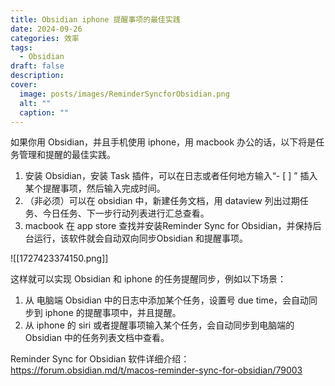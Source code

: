 ```yaml
---
title: Obsidian iphone 提醒事项的最佳实践
date: 2024-09-26
categories: 效率
tags:
  - Obsidian
draft: false
description: 
cover:
  image: posts/images/ReminderSyncforObsidian.png
  alt: ""
  caption: ""
---
```

如果你用 Obsidian，并且手机使用 iphone，用 macbook 办公的话，以下将是任务管理和提醒的最佳实践。
1. 安装 Obsidian，安装 Task 插件，可以在日志或者任何地方输入“- [ ] ” 插入某个提醒事项，然后输入完成时间。
2. （非必须）可以在 obsidian 中，新建任务文档，用 dataview 列出过期任务、今日任务、下一步行动列表进行汇总查看。
3. macbook 在 app store 查找并安装Reminder Sync for Obsidian，并保持后台运行，该软件就会自动双向同步Obsidian 和提醒事项。

![[1727423374150.png]]

这样就可以实现 Obsidian 和 iphone 的任务提醒同步，例如以下场景：
1. 从 电脑端 Obsidian 中的日志中添加某个任务，设置号 due time，会自动同步到 iphone 的提醒事项中，并且提醒。
2. 从 iphone 的 siri 或者提醒事项输入某个任务，会自动同步到电脑端的 Obsidian 中的任务列表文档中查看。

Reminder Sync for Obsidian 软件详细介绍：
https://forum.obsidian.md/t/macos-reminder-sync-for-obsidian/79003